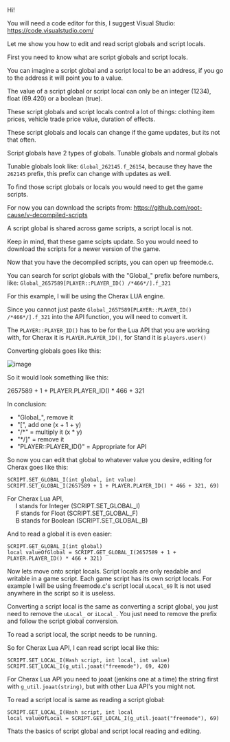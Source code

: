 Hi!

You will need a code editor for this, I suggest Visual Studio: https://code.visualstudio.com/

Let me show you how to edit and read script globals and script locals.

First you need to know what are script globals and script locals.

You can imagine a script global and a script local to be an address, if you go to the address it will point you to a value.

The value of a script global or script local can only be an integer (1234), float (69.420) or a boolean (true).

These script globals and script locals control a lot of things: clothing item prices, vehicle trade price value, duration of effects.

These script globals and locals can change if the game updates, but its not that often. 

Script globals have 2 types of globals. Tunable globals and normal globals

Tunable globals look like: `Global_262145.f_26154`, because they have the `262145` prefix, this prefix can change with updates as well.

To find those script globals or locals you would need to get the game scripts.

For now you can download the scripts from: https://github.com/root-cause/v-decompiled-scripts

A script global is shared across game scripts, a script local is not.

Keep in mind, that these game scipts update. So you would need to download the scripts for a newer version of the game.

Now that you have the decompiled scripts, you can open up freemode.c.

You can search for script globals with the "Global_" prefix before numbers, like: `Global_2657589[PLAYER::PLAYER_ID() /*466*/].f_321`

For this example, I will be using the Cherax LUA engine.

Since you cannot just paste `Global_2657589[PLAYER::PLAYER_ID() /*466*/].f_321` into the API function, you will need to convert it.

The `PLAYER::PLAYER_ID()` has to be for the Lua API that you are working with, for Cherax it is `PLAYER.PLAYER_ID()`, for Stand it is `players.user()`

Converting globals goes like this:

![image](https://user-images.githubusercontent.com/132128937/235306087-1a2dd8a8-c784-4c04-abfd-eaa0610d4413.png)
  
 So it would look something like this:
 
  2657589 + 1 + PLAYER.PLAYER_ID() * 466 + 321
  
In conclusion:

<ul>
  <li>"Global_", remove it</li>
  <li>"[", add one (x + 1 + y)</li>
  <li>"/*" = multiply it (x * y)</li>
  <li>"*/]" = remove it</li>
  <li>"PLAYER::PLAYER_ID()" = Appropriate for API</li>
</ul>

So now you can edit that global to whatever value you desire, editing for Cherax goes like this:

`SCRIPT.SET_GLOBAL_I(int global, int value)` <br>
`SCRIPT.SET_GLOBAL_I(2657589 + 1 + PLAYER.PLAYER_ID() * 466 + 321, 69)`

For Cherax Lua API, <br>
&nbsp;&nbsp;&nbsp;&nbsp;&nbsp;I stands for Integer (SCRIPT.SET_GLOBAL_I) <br>
&nbsp;&nbsp;&nbsp;&nbsp;&nbsp;F stands for Float (SCRIPT.SET_GLOBAL_F) <br>
&nbsp;&nbsp;&nbsp;&nbsp;&nbsp;B stands for Boolean (SCRIPT.SET_GLOBAL_B) <br>

And to read a global it is even easier:

`SCRIPT.GET_GLOBAL_I(int global)` <br>
`local valueOfGlobal = SCRIPT.GET_GLOBAL_I(2657589 + 1 + PLAYER.PLAYER_ID() * 466 + 321)`

Now lets move onto script locals. Script locals are only readable and writable in a game script.
Each game script has its own script locals. For example I will be using freemode.c's script local `uLocal_69`
It is not used anywhere in the script so it is useless.

Converting a script local is the same as converting a script global, you just need to remove the `uLocal_` or `iLocal_`. 
You just need to remove the prefix and follow the script global conversion.

To read a script local, the script needs to be running.

So for Cherax Lua API, I can read script local like this:

`SCRIPT.SET_LOCAL_I(Hash script, int local, int value)` <br>
`SCRIPT.SET_LOCAL_I(g_util.joaat("freemode"), 69, 420)`

For Cherax Lua API you need to joaat (jenkins one at a time) the string first with `g_util.joaat(string)`, but with other Lua API's you might not.

To read a script local is same as reading a script global:

`SCRIPT.GET_LOCAL_I(Hash script, int local` <br>
`local valueOfLocal = SCRIPT.GET_LOCAL_I(g_util.joaat("freemode"), 69)`

Thats the basics of script global and script local reading and editing.
